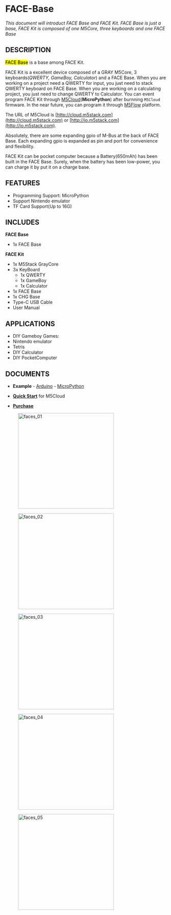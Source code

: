 # FACE-Base

*This document will introduct FACE Base and FACE Kit. FACE Base is just a base, FACE Kit is composed of one M5Core, three keyboards and one FACE Base*

## DESCRIPTION

<mark>FACE Base</mark> is a base among FACE Kit.

FACE Kit is a excellent device composed of a GRAY M5Core, 3 keyboards(*QWERTY, GameBoy, Calculator*) and a FACE Base. When you are working on a project need a QWERTY for input, you just need to stack QWERTY keyboard on FACE Base. When you are working on a calculating project, you just need to change QWERTY to Calculator. You can event program FACE Kit through [M5Cloud](http://cloud.m5stack.com)(**MicroPython**) after burnning `M5Cloud` firmware. In the near future, you can program it through [M5Flow](http://flow.m5stack.com) platform.

The URL of M5Cloud is [http://cloud.m5stack.com](http://cloud.m5stack.com) or [http://io.m5stack.com](http://io.m5stack.com).

Absolutely, there are some expanding gpio of M-Bus at the back of FACE Base. Each expanding gpio is expanded as pin and port for convenience and flexibility.

FACE Kit can be pocket computer because a Battery(650mAh) has been built in the FACE Base. Surely, when the battery has been low-power, you can charge it by put it on a charge base.

## FEATURES

-  Programming Support: MicroPython
-  Support Nintendo emulator
-  TF Card Support(Up to 16G)

## INCLUDES

**FACE Base**

- 1x FACE Base


**FACE Kit**

- 1x M5Stack GrayCore
- 3x KeyBoard
    - 1x QWERTY
    - 1x GameBoy
    - 1x Calculator
- 1x FACE Base
- 1x CHG Base
- Type-C USB Cable
- User Manual


## APPLICATIONS

-  DIY Gameboy Games:
-  Nintendo emulator
-  Tetris
-  DIY Calculator
-  DIY PocketComputer

## DOCUMENTS

-  **Example** - [Arduino](https://github.com/m5stack/M5Stack/tree/master/examples/Modules/FACES) - [MicroPython](https://github.com/m5stack/M5Cloud/tree/master/examples/FACES)

-  **[Quick Start](en/quick_start/m5core/m5stack_core_get_started_MicroPython_m5cloud)** for M5Cloud

- **[Purchase](https://www.aliexpress.com/store/product/M5Stack-NEW-Offer-ESP32-Open-Source-Faces-Pocket-Computer-with-Keyboard-Gameboy-Calculator-for-Micropython-Arduino/3226069_32843973578.html?spm=2114.12010615.8148356.8.25e96be7Jd99Pb.html)**


<figure>
  <img src="assets/img/product_pics/bases/faces_01.jpg" alt="faces_01" width="300px" height="300px">
</figure>
<figure>
  <img src="assets/img/product_pics/bases/faces_02.jpg" alt="faces_02" width="300px" height="300px">
</figure>
<figure>
  <img src="assets/img/product_pics/bases/faces_03.jpg" alt="faces_03" width="300px" height="300px">
</figure>
<figure>
  <img src="assets/img/product_pics/bases/faces_04.jpg" alt="faces_04" width="300px" height="300px">
</figure>
<figure>
  <img src="assets/img/product_pics/bases/faces_05.jpg" alt="faces_05" width="300px" height="300px">
</figure>
